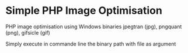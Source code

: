 # Simple PHP Image Optimisation
PHP image optimisation using Windows binaries jpegtran (jpg), pngquant (png), gifsicle (gif)

Simply execute in commande line the binary path with file as argument 
